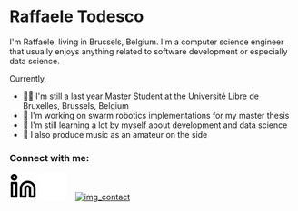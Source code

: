 # Raffaele Todesco

I'm Raffaele, living in Brussels, Belgium. I'm a computer science engineer that usually enjoys anything related to software development or especially data science.

Currently,

- 🧑‍🎓 I'm still a last year Master Student at the Université Libre de Bruxelles, Brussels, Belgium
- 🤖 I'm working on swarm robotics implementations for my master thesis
- 🌱 I'm still learning a lot by myself about development and data science
- 🎹 I also produce music as an amateur on the side

### Connect with me:

[![img_contact](https://github.com/MikeCodeur/MikeCodeur/blob/main/img/linkedin-light.svg)](https://www.linkedin.com/in/raffaele-todesco/#gh-light-mode-only)
[![img_contact](https://github.com/MikeCodeur/MikeCodeur/blob/main/img/linkedin-dark.svg)](https://www.linkedin.com/in/raffaele-todesco/#gh-dark-mode-only)
&nbsp;&nbsp;
[![img_contact](https://i.imgur.com/uBVEl3h.png)](mailto:raffaele.b.todesco@gmail.com)
